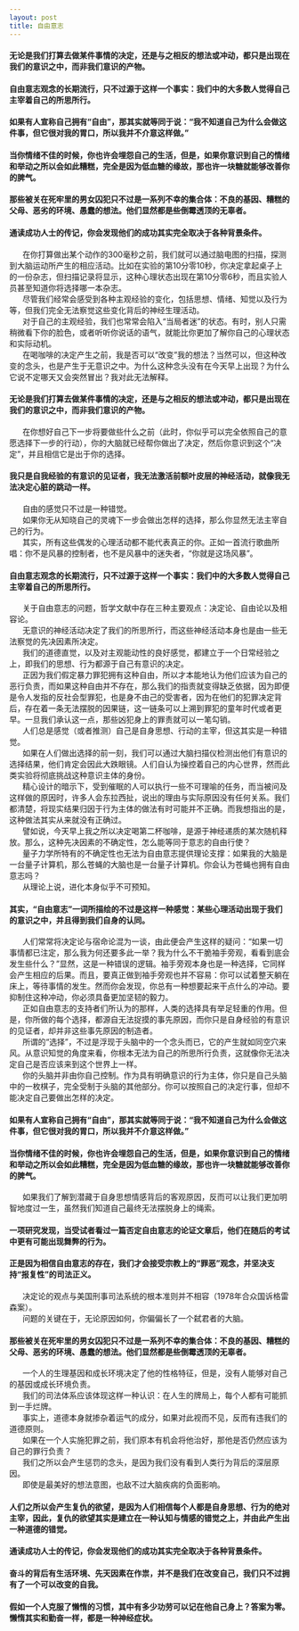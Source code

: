 ```yaml
---
layout: post
title: 自由意志
---
```

#### 无论是我们打算去做某件事情的决定，还是与之相反的想法或冲动，都只是出现在我们的意识之中，而非我们意识的产物。               
#### 自由意志观念的长期流行，只不过源于这样一个事实：我们中的大多数人觉得自己主宰着自己的所思所行。               
#### 如果有人宣称自己拥有“自由”，那其实就等同于说：“我不知道自己为什么会做这件事，但它很对我的胃口，所以我并不介意这样做。”               
#### 当你情绪不佳的时候，你也许会埋怨自己的生活，但是，如果你意识到自己的情绪和举动之所以会如此糟糕，完全是因为低血糖的缘故，那也许一块糖就能够改善你的脾气。               
#### 那些被关在死牢里的男女囚犯只不过是一系列不幸的集合体：不良的基因、糟糕的父母、恶劣的环境、愚蠢的想法。他们显然都是些倒霉透顶的无辜者。               
#### 通读成功人士的传记，你会发现他们的成功其实完全取决于各种背景条件。               
<!-- more -->
&nbsp;&nbsp;&nbsp;&nbsp;&nbsp;&nbsp;在你打算做出某个动作的300毫秒之前，我们就可以通过脑电图的扫描，探测到大脑运动所产生的相应活动。比如在实验的第10分零10秒，你决定拿起桌子上的一份杂志，但扫描记录将显示，这种心理状态出现在第10分零6秒，而且实验人员甚至知道你将选择哪一本杂志。               
&nbsp;&nbsp;&nbsp;&nbsp;&nbsp;&nbsp;尽管我们经常会感受到各种主观经验的变化，包括思想、情绪、知觉以及行为等，但我们完全无法察觉这些变化背后的神经生理活动。               
&nbsp;&nbsp;&nbsp;&nbsp;&nbsp;&nbsp;对于自己的主观经验，我们也常常会陷入“当局者迷”的状态。有时，别人只需稍微看下你的脸色，或者听听你说话的语气，就能比你更加了解你自己的心理状态和实际动机。               
&nbsp;&nbsp;&nbsp;&nbsp;&nbsp;&nbsp;在喝咖啡的决定产生之前，我是否可以“改变”我的想法？当然可以，但这种改变的念头，也是产生于无意识之中。为什么这种念头没有在今天早上出现？为什么它说不定哪天又会突然冒出？我对此无法解释。               
#### 无论是我们打算去做某件事情的决定，还是与之相反的想法或冲动，都只是出现在我们的意识之中，而非我们意识的产物。               
&nbsp;&nbsp;&nbsp;&nbsp;&nbsp;&nbsp;在你想好自己下一步将要做些什么之前（此时，你似乎可以完全依照自己的意愿选择下一步的行动），你的大脑就已经帮你做出了决定，然后你意识到这个“决定”，并且相信它是出于你的选择。               
#### 我只是自我经验的有意识的见证者，我无法激活前额叶皮层的神经活动，就像我无法决定心脏的跳动一样。               
&nbsp;&nbsp;&nbsp;&nbsp;&nbsp;&nbsp;自由的感觉只不过是一种错觉。               
&nbsp;&nbsp;&nbsp;&nbsp;&nbsp;&nbsp;如果你无从知晓自己的灵魂下一步会做出怎样的选择，那么你显然无法主宰自己的行为。               
&nbsp;&nbsp;&nbsp;&nbsp;&nbsp;&nbsp;其实，所有这些偶发的心理活动都不能代表真正的你。正如一首流行歌曲所唱：你不是风暴的控制者，也不是风暴中的迷失者，“你就是这场风暴”。                              
#### 自由意志观念的长期流行，只不过源于这样一个事实：我们中的大多数人觉得自己主宰着自己的所思所行。               
&nbsp;&nbsp;&nbsp;&nbsp;&nbsp;&nbsp;关于自由意志的问题，哲学文献中存在三种主要观点：决定论、自由论以及相容论。               
&nbsp;&nbsp;&nbsp;&nbsp;&nbsp;&nbsp;无意识的神经活动决定了我们的所思所行，而这些神经活动本身也是由一些无法察觉的先决因素所决定。               
&nbsp;&nbsp;&nbsp;&nbsp;&nbsp;&nbsp;我们的道德直觉，以及对主观能动性的良好感觉，都建立于一个日常经验之上，即我们的思想、行为都源于自己有意识的决定。               
&nbsp;&nbsp;&nbsp;&nbsp;&nbsp;&nbsp;正因为我们假定暴力罪犯拥有这种自由，所以才本能地认为他们应该为自己的恶行负责，而如果这种自由并不存在，那么我们的指责就变得缺乏依据，因为即便是令人发指的反社会型罪犯，也是身不由己的受害者，因为在他们的犯罪决定背后，存在着一条无法摆脱的因果链，这一链条可以上溯到罪犯的童年时代或者更早。一旦我们承认这一点，那些凶犯身上的罪责就可以一笔勾销。               
&nbsp;&nbsp;&nbsp;&nbsp;&nbsp;&nbsp;人们总是感觉（或者推测）自己是自身思想、行动的主宰，但这其实是一种错觉。               
&nbsp;&nbsp;&nbsp;&nbsp;&nbsp;&nbsp;如果在人们做出选择的前一刻，我们可以通过大脑扫描仪检测出他们有意识的选择结果，他们肯定会因此大跌眼镜。人们自认为操控着自己的内心世界，然而此类实验将彻底挑战这种意识主体的身份。               
&nbsp;&nbsp;&nbsp;&nbsp;&nbsp;&nbsp;精心设计的暗示下，受到催眠的人可以执行一些不可理喻的任务，而当被问及这样做的原因时，许多人会东拉西扯，说出的理由与实际原因没有任何关系。我们都清楚，将现实结果归因于行为主体的做法有时可能并不正确。而我想指出的是，这种做法其实从来就没有正确过。                             
&nbsp;&nbsp;&nbsp;&nbsp;&nbsp;&nbsp;譬如说，今天早上我之所以决定喝第二杯咖啡，是源于神经递质的某次随机释放。那么，这种先决因素的不确定性，怎么能等同于意志的自由行使？               
&nbsp;&nbsp;&nbsp;&nbsp;&nbsp;&nbsp;量子力学所特有的不确定性也无法为自由意志提供理论支撑：如果我的大脑是一台量子计算机，那么苍蝇的大脑也是一台量子计算机。你会认为苍蝇也拥有自由意志吗？               
&nbsp;&nbsp;&nbsp;&nbsp;&nbsp;&nbsp;从理论上说，进化本身似乎不可预知。                             
#### 其实，“自由意志”一词所描绘的不过是这样一种感觉：某些心理活动出现于我们的意识之中，并且得到我们自身的认同。               
&nbsp;&nbsp;&nbsp;&nbsp;&nbsp;&nbsp;人们常常将决定论与宿命论混为一谈，由此便会产生这样的疑问：“如果一切事情都已注定，那么我为何还要多此一举？我为什么不干脆袖手旁观，看看到底会发生些什么？”显然，这是一种错误的逻辑。袖手旁观本身也是一种选择，它同样会产生相应的后果。而且，要真正做到袖手旁观也并不容易：你可以试着整天躺在床上，等待事情的发生。然而你会发现，你总有一种想要起来干点什么的冲动。要抑制住这种冲动，你必须具备更加坚韧的毅力。               
&nbsp;&nbsp;&nbsp;&nbsp;&nbsp;&nbsp;正如自由意志的支持者们所认为的那样，人类的选择具有举足轻重的作用。但是，你所做的每个选择，都源自无法捉摸的事先原因，而你只是自身经验的有意识的见证者，却并非这些事先原因的制造者。               
&nbsp;&nbsp;&nbsp;&nbsp;&nbsp;&nbsp;所谓的“选择”，不过是浮现于头脑中的一个念头而已，它的产生就如同空穴来风。从意识知觉的角度来看，你根本无法为自己的所思所行负责，这就像你无法决定自己是否应该来到这个世界上一样。               
&nbsp;&nbsp;&nbsp;&nbsp;&nbsp;&nbsp;你的头脑并非由你自己控制。作为具有明确意识的行为主体，你只是自己头脑中的一枚棋子，完全受制于头脑的其他部分。你可以按照自己的决定行事，但却不能决定自己要做出怎样的决定。               
#### 如果有人宣称自己拥有“自由”，那其实就等同于说：“我不知道自己为什么会做这件事，但它很对我的胃口，所以我并不介意这样做。”               
#### 当你情绪不佳的时候，你也许会埋怨自己的生活，但是，如果你意识到自己的情绪和举动之所以会如此糟糕，完全是因为低血糖的缘故，那也许一块糖就能够改善你的脾气。               
&nbsp;&nbsp;&nbsp;&nbsp;&nbsp;&nbsp;如果我们了解到潜藏于自身思想情感背后的客观原因，反而可以让我们更加明智地度过一生，虽然我们知道自己最终无法摆脱身上的绳索。               
#### 一项研究发现，当受试者看过一篇否定自由意志的论证文章后，他们在随后的考试中更有可能出现舞弊的行为。                              
#### 正是因为相信自由意志的存在，我们才会接受宗教上的“罪恶”观念，并坚决支持“报复性”的司法正义。               
&nbsp;&nbsp;&nbsp;&nbsp;&nbsp;&nbsp;决定论的观点与美国刑事司法系统的根本准则并不相容（1978年合众国诉格雷森案）。               
&nbsp;&nbsp;&nbsp;&nbsp;&nbsp;&nbsp;问题的关键在于，无论原因如何，你偏偏长了一个弑君者的大脑。               
#### 那些被关在死牢里的男女囚犯只不过是一系列不幸的集合体：不良的基因、糟糕的父母、恶劣的环境、愚蠢的想法。他们显然都是些倒霉透顶的无辜者。               
&nbsp;&nbsp;&nbsp;&nbsp;&nbsp;&nbsp;一个人的生理基因和成长环境决定了他的性格特征，但是，没有人能够对自己的基因或成长环境负责。               
&nbsp;&nbsp;&nbsp;&nbsp;&nbsp;&nbsp;我们的司法体系应该体现这样一种认识：在人生的牌局上，每个人都有可能抓到一手烂牌。               
&nbsp;&nbsp;&nbsp;&nbsp;&nbsp;&nbsp;事实上，道德本身就掺杂着运气的成分，如果对此视而不见，反而有违我们的道德原则。               
&nbsp;&nbsp;&nbsp;&nbsp;&nbsp;&nbsp;如果在一个人实施犯罪之前，我们原本有机会将他治好，那他是否仍然应该为自己的罪行负责？               
&nbsp;&nbsp;&nbsp;&nbsp;&nbsp;&nbsp;我们之所以会产生惩罚的念头，是因为我们没有看到人类行为背后的深层原因。               
&nbsp;&nbsp;&nbsp;&nbsp;&nbsp;&nbsp;即使是最美好的想法意图，也敌不过大脑疾病的负面影响。               
#### 人们之所以会产生复仇的欲望，是因为人们相信每个人都是自身思想、行为的绝对主宰，因此，复仇的欲望其实是建立在一种认知与情感的错觉之上，并由此产生出一种道德的错觉。                              
#### 通读成功人士的传记，你会发现他们的成功其实完全取决于各种背景条件。               
#### 奋斗的背后有生活环境、先天因素在作祟，并不是我们在改变自己，我们只不过拥有了一个可以改变的自我。               
#### 假如一个人克服了懒惰的习惯，其中有多少功劳可以记在他自己身上？答案为零。懒惰其实和勤奋一样，都是一种神经症状。               

